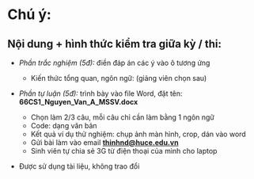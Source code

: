 # Chú ý:
## Nội dung + hình thức kiểm tra giữa kỳ / thi:
* _Phần trắc nghiệm (5đ):_ điền đáp án các ý vào ô tương ứng
  + Kiến thức tổng quan, ngôn ngữ: (giảng viên chọn sau)

* _Phần tự luận (5đ):_ trình bày vào file Word, đặt tên: **66CS1_Nguyen_Van_A_MSSV.docx**
  - Chọn làm 2/3 câu, mỗi câu chỉ cần làm bằng 1 ngôn ngữ
  - Code: dạng văn bản
  - Kết quả ví dụ thử nghiệm: chụp ảnh màn hình, crop, dán vào word
  - Gửi bài làm vào email **thinhnd@huce.edu.vn**
  - Sinh viên tự chia sẻ 3G từ điện thoại của mình cho laptop

* Được sử dụng tài liệu, không trao đổi

